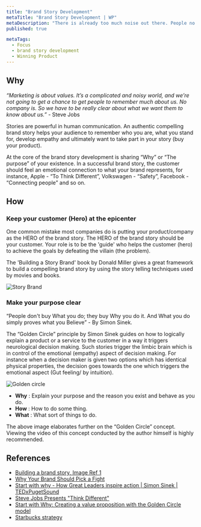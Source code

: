 ```yaml
---
title: "Brand Story Development"
metaTitle: "Brand Story Development | WP"
metaDescription: "There is already too much noise out there. People no longer care for sales pitches. The only thing they listen and care about is an authentic story."
published: true

metaTags:
  - Focus
  - brand story development
  - Winning Product
---
```


## Why

_“Marketing is about values. It’s a complicated and noisy world, and we’re not going to get a chance to get people to remember much about us. No company is. So we have to be really clear about what we want them to know about us.”_ - Steve Jobs

Stories are powerful in human communication. An authentic compelling brand story helps your audience to remember who you are, what you stand for, develop empathy and ultimately want to take part in your story (buy your product).

At the core of the brand story development is sharing “Why” or “The purpose” of your existence. In a successful brand story, the customer should feel an emotional connection to what your brand represents, for instance, Apple - “To Think Different”, Volkswagen - “Safety”, Facebook - “Connecting people” and so on.


## How

### Keep your customer (Hero) at the epicenter

One common mistake most companies do is putting your product/company as the HERO of the brand story. The HERO of the brand story should be your customer. Your role is to be the 'guide' who helps the customer (hero) to achieve the goals by defeating the villain (the problem).

The 'Building a Story Brand' book by Donald Miller gives a great framework to build a compelling brand story by using the story telling techniques used by movies and books.

![Story Brand](https://miro.medium.com/max/1576/1*wDNPZovZrgi2qC20uVpImA.png)

### Make your purpose clear

“People don't buy What you do; they buy Why you do it. And What you do simply proves what you Believe” - By Simon Sinek.

The “Golden Circle” principle by Simon Sinek guides on how to logically explain a product or a service to the customer in a way it triggers neurological decision making. Such stories trigger the limbic brain which is in control of the emotional (empathy) aspect of decision making. For instance when a decision maker is given two options which has identical physical properties, the decision goes towards the one which triggers the emotional aspect (Gut feeling/ by intuition).

![Golden circle](https://www.pngjoy.com/pngl/107/2218341_golden-circle-simon-sinek-golden-circle-png-download.png)

- **Why** : Explain your purpose and the reason you exist and behave as you do.
- **How** : How to do some thing.
- **What** : What sort of things to do.

The above image elaborates further on the “Golden Circle” concept. Viewing the video of this concept conducted by the author himself is highly recommended.

## References

- [Building a brand story, Image Ref 1](https://medium.com/@geekrodion/building-a-storybrand-by-donald-miller-a9c0eb81cfbf)
- [Why Your Brand Should Pick a Fight](http://buildingastorybrand.com/your-brand-should-pick-a-fight/)
- [Start with why - How Great Leaders inspire action | Simon Sinek | TEDxPugetSound
  ](https://www.youtube.com/watch?v=u4ZoJKF_VuA)
- [Steve Jobs Presents "Think Different"](https://www.youtube.com/watch?v=MrZKoWgcZVg)
- [Start with Why: Creating a value proposition with the Golden Circle model](https://www.smartinsights.com/digital-marketing-strategy/online-value-proposition/start-with-why-creating-a-value-proposition-with-the-golden-circle-model/)
- [Starbucks strategy](https://www.youtube.com/watch?v=YXFL7TcPG_Q)
